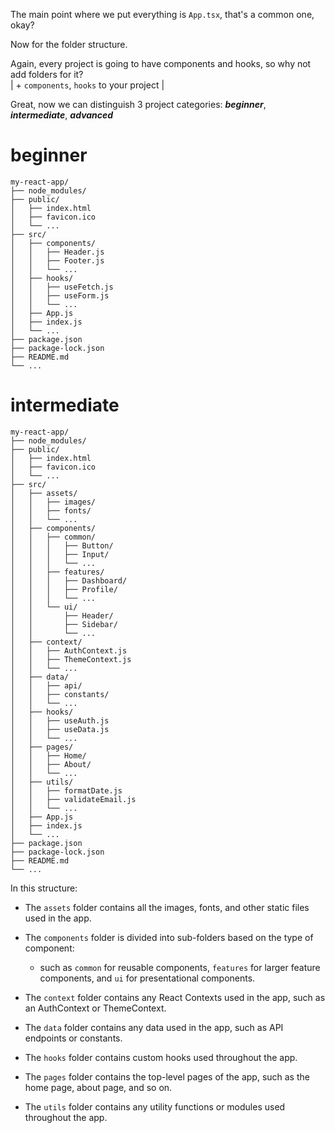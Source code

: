 The main point where we put everything is `App.tsx`, that's a common one, okay?

Now for the folder structure.  

Again, every project is going to have components and hooks, so why not add folders for it?  
| + `components`, `hooks` to your project |

Great, now we can distinguish 3 project categories: **_beginner_**, **_intermediate_**, **_advanced_**

# beginner

```
my-react-app/
├── node_modules/
├── public/
│   ├── index.html
│   ├── favicon.ico
│   └── ...
├── src/
│   ├── components/
│   │   ├── Header.js
│   │   ├── Footer.js
│   │   └── ...
│   ├── hooks/
│   │   ├── useFetch.js
│   │   ├── useForm.js
│   │   └── ...
│   ├── App.js
│   ├── index.js
│   └── ...
├── package.json
├── package-lock.json
├── README.md
└── ...
```

# intermediate
```
my-react-app/
├── node_modules/
├── public/
│   ├── index.html
│   ├── favicon.ico
│   └── ...
├── src/
│   ├── assets/
│   │   ├── images/
│   │   ├── fonts/
│   │   └── ...
│   ├── components/
│   │   ├── common/
│   │   │   ├── Button/
│   │   │   ├── Input/
│   │   │   └── ...
│   │   ├── features/
│   │   │   ├── Dashboard/
│   │   │   ├── Profile/
│   │   │   └── ...
│   │   └── ui/
│   │       ├── Header/
│   │       ├── Sidebar/
│   │       └── ...
│   ├── context/
│   │   ├── AuthContext.js
│   │   ├── ThemeContext.js
│   │   └── ...
│   ├── data/
│   │   ├── api/
│   │   ├── constants/
│   │   └── ...
│   ├── hooks/
│   │   ├── useAuth.js
│   │   ├── useData.js
│   │   └── ...
│   ├── pages/
│   │   ├── Home/
│   │   ├── About/
│   │   └── ...
│   ├── utils/
│   │   ├── formatDate.js
│   │   ├── validateEmail.js
│   │   └── ...
│   ├── App.js
│   ├── index.js
│   └── ...
├── package.json
├── package-lock.json
├── README.md
└── ...
```
In this structure:
- The `assets` folder contains all the images, fonts, and other static files used in the app.   
- The `components` folder is divided into sub-folders based on the type of component:
  - such as `common` for reusable components, `features` for larger feature components, and `ui` for presentational components.

- The `context` folder contains any React Contexts used in the app, such as an AuthContext or ThemeContext.
- The `data` folder contains any data used in the app, such as API endpoints or constants. 
- The `hooks` folder contains custom hooks used throughout the app.
- The `pages` folder contains the top-level pages of the app, such as the home page, about page, and so on. 
- The `utils` folder contains any utility functions or modules used throughout the app.





